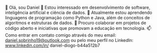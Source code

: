 👋 Olá, sou Daniel
👀 Estou interessado em desenvolvimento de software, inteligência artificial e ciência de dados.
🌱 Atualmente estou aprendendo linguagens de programação como Python e Java, além de conceitos de algoritmos e estruturas de dados.
💞️ Procuro colaborar em projetos de código aberto e iniciativas que promovam a educação em tecnologia.
📫 Como entrar em contato comigo através do meu email: daniel.sobrinho19@outlook.com ou pelo meu perfil no LinkedIn: www.linkedin.com/in/
daniel-diogo-b44a512b7

